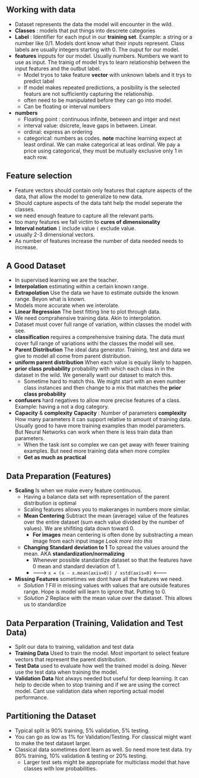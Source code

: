 ## Working with data

- Dataset represents the data the model will encounter in the wild.
- **Classes** : models that put things into descrete categories
- **Label** : Identifier for each input in our **training set**. Example: a string or a number like 0/1. Models dont know what their inputs represent. Class labels are usually integers starting with 0. The ouput for our model.
- **features** inpputs for our model. Usually numbers. Numbers we want to use as input. The trainig of model trys to learn relationship between the input features and the outbut label. 
  - Model tryos to take feature **vector** with unknown labels and it trys to predict label
  - If model makes repeated predictions, a posibility is the selected featurs are not sufficiently capturing the relationship.
  - often need to be manipulated before they can go into model.
  - Can be floating or interval numbers
- **numbers**
  - Floating point : continuous infinite, between and intger and next
  - interval value: dsicrete, leave gaps in between. Linear.
  - ordinal: express an ordering
  - categorical: numbers as codes. **note** machine learning expect at least ordinal. We can make categorical at leas ordinal. We pay a price using categorical, they must be mutually exclusive only 1 in each row.

## Feature selection
- Feature vectors should contain only features that capture aspects of the data, that allow the model to generalize to new data.
- Should capture aspects of the data taht help the model seperate the classes.
- we need enough feature to capture all the relevant parts.
- too many features we fall victim to **cures of dimensionality**
- **Interval notation** `[` include value `(` exclude value.
- usually 2-3 dimensional vectors.
- As number of features increase the number of data needed needs to increase.

## A Good Dataset
- In supervised learning we are the teacher.
- **Interpolation** estimating within a certain known range.
- **Extrapolation** Use the data we have to estimate outside the known range. Beyon what is known.
- Models more accurate when we interolate.
- **Linear Regression** The best fitting line to plot through data.
- We need comprahensive training data. Akin to interpolation.
- Dataset must cover full range of variation, within classes the model with see.
- **classification** requires a comprehensive training data. The data must cover full range of variations withi the classes the model will see.
- **Parent Distribution** The ideal data generator. Training, test and data we give to model all come from parent distribution.
- **uniform parent distribution** When each value is equaly likely to happen.
- **prior class probability** probability with which each class in in the dataset in the wild. We generally want our dataset to match this.
  - Sometime hard to match this. We might start with an even number class instances and then change to a mix that matches the **prior class probability**
- **confusers** hard negatives to allow more precise features of a class. Example: having a not a dog category.
- **Capacity** & **complexity** **Capacity** : Number of parameters **complexity** How many parameters it can support relative to amount of training data. Usually good to have more training examples than model parameters. But Neural Networks  can work when there is less train data than parameters.
  - When the task isnt so complex we can get away with fewer training examples. But need more training data when more complex
  - **Get as much as practical**

## Data Preparation (Features)
- **Scaling** Is when we make every feature continuous.
  - Having a balance data set with representation of the parent distribution is optimal
  - Scaling features allows you to makeranges in numbers more similar.
  - **Mean Centering** Subtract the mean (average) value of the features over the entire dataset (sum each value divided by the number of values). We are shifiting data down toward 0.
    - **For images** mean centering is often done by substracting a mean image from each input image *Look more into this*
  - **Changing Standard deviation to 1** To spread the values around the mean. AKA **standardization/normalizing**
    - Whenever possible standardize dataset so that the features have 0 mean and standard deviation of 1.
    - ---> `x = (x - x.mean(axis=0)) / xstd(axis=0)` <---
- **Missing Features** sometimes we dont have all the features we need.
  - *Solution 1* Fill in missing values with values that are outside features range. Hope is model will learn to ignore that. Putting to 0.
  - *Solution 2* Replace with the mean value over the dataset. This allows us to standardize

## Data Perparation (Training, Validation and Test Data)
- Split our data to training, validation and test data
- **Training Data** Used to train the model. Most important to select feature vectors that represent the parent distribution.
- **Test Data** used to evaluate how well the trained model is doing. Never use the test data when training the model.
- **Validation Data** Not always needed but useful for deep learning. It can help to decide when to stop training and if we are using the correct model. Cant use validation data when reporting actual model performance.

## Partitioning the Dataset
- Typical split is 90% training, 5% validation, 5% testing.
- You can go as low as 1% for Validation/Testing. For classical might want to make the test dataset larger.
- Classical data sometimes dont learn as well. So need more test data. try 80% training, 10% validation & testing or 20% testing.
  - Larger test sets might be appropriate for multiclass model that have classes with low probabilities.

